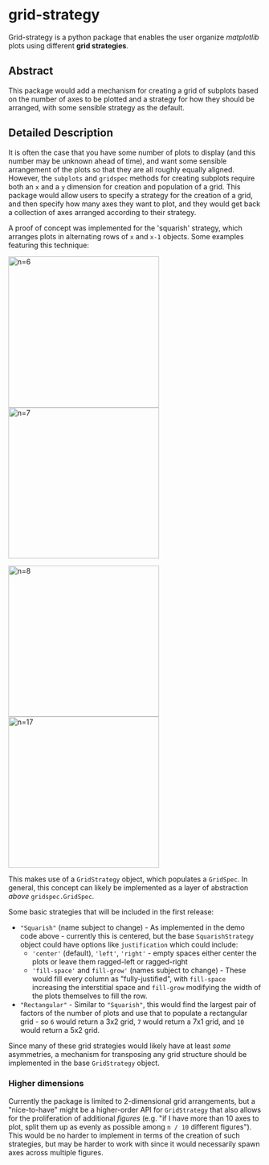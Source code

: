 # grid-strategy

Grid-strategy is a python package that enables the user
organize _matplotlib_ plots using different **grid strategies**.

Abstract
--------

This package would add a mechanism for creating a grid of
subplots based on the number of axes to be plotted and
a strategy for how they should be arranged, with some
sensible strategy as the default.

Detailed Description
---------------------

It is often the case that you have some number of 
plots to display (and this number may be unknown 
ahead of time), and want some sensible arrangement 
of the plots so that they are all roughly equally 
aligned. However, the `subplots` and `gridspec` 
methods for creating subplots require both an `x` 
and a `y` dimension for creation and population of 
a grid. This package would allow users to specify a 
strategy for the creation of a grid, and then specify 
how many axes they want to plot, and they would
get back a collection of axes arranged according 
to their strategy.

A proof of concept was implemented for the 'squarish' 
strategy, which arranges plots in alternating rows 
of `x` and `x-1` objects. Some examples featuring this
technique:

<img src="https://gist.github.com/pganssle/afde3d9ae1e9f1d9349cff4a00ddead0/raw/b82d5c2fa3ab34579cfdd4e28be058230fdde199/grid_arrangement06.png" width="300" alt="n=6"> <img src="https://gist.github.com/pganssle/afde3d9ae1e9f1d9349cff4a00ddead0/raw/b82d5c2fa3ab34579cfdd4e28be058230fdde199/grid_arrangement07.png" width="300" alt="n=7">

<img src="https://gist.github.com/pganssle/afde3d9ae1e9f1d9349cff4a00ddead0/raw/b82d5c2fa3ab34579cfdd4e28be058230fdde199/grid_arrangement08.png" width="300" alt="n=8"> <img src="https://gist.github.com/pganssle/afde3d9ae1e9f1d9349cff4a00ddead0/raw/b82d5c2fa3ab34579cfdd4e28be058230fdde199/grid_arrangement17.png" width="300" alt="n=17">

This makes use of a `GridStrategy` object, which populates a `GridSpec`. In general, this concept can likely be implemented as a layer of abstraction *above* `gridspec.GridSpec`.

Some basic strategies that will be included in the first release:

- `"Squarish"` (name subject to change) - As implemented in the demo code above - currently this is centered, but the base `SquarishStrategy` object could have options like `justification` which could include:
    - `'center'` (default), `'left'`, `'right'` - empty spaces either center the plots or leave them ragged-left or ragged-right
    - `'fill-space'` and `fill-grow'` (names subject to change) - These would fill every column as "fully-justified", with `fill-space` increasing the interstitial space and `fill-grow` modifying the width of the plots themselves to fill the row.
- `"Rectangular"` - Similar to `"Squarish"`, this would find the largest pair of factors of the number of plots and use that to populate a rectangular grid - so `6` would return a 3x2 grid, `7` would return a 7x1 grid, and `10` would return a 5x2 grid.

Since many of these grid strategies would likely have at least *some* asymmetries, a mechanism for transposing any grid structure should be implemented in the base `GridStrategy` object.

### Higher dimensions

Currently the package is limited to 2-dimensional 
grid arrangements, but a "nice-to-have" might be 
a higher-order API for `GridStrategy` that also allows 
for the proliferation of additional *figures* (e.g. 
"if I have more than 10 axes to plot, split them 
up as evenly as possible among `n / 10` different 
figures"). This would be no harder to implement 
in terms of the creation of such strategies, but 
may be harder to work with since it would 
necessarily spawn axes across multiple figures.
